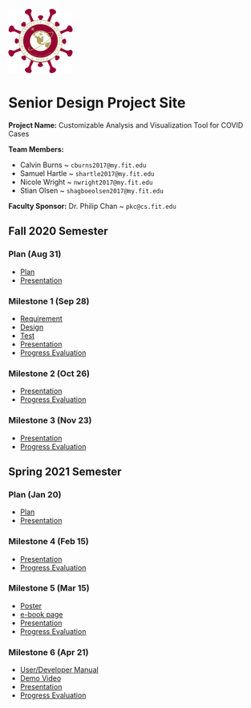 ![Logo](logo.png)

# Senior Design Project Site

**Project Name:** Customizable Analysis and Visualization Tool for COVID Cases

**Team Members:** 

- Calvin Burns ~ `cburns2017@my.fit.edu`
- Samuel Hartle ~ `shartle2017@my.fit.edu`
- Nicole Wright ~ `nwright2017@my.fit.edu`
- Stian Olsen ~ `shagboeolsen2017@my.fit.edu`

**Faculty Sponsor:** Dr. Philip Chan ~ `pkc@cs.fit.edu`


## Fall 2020 Semester

### Plan (Aug 31)

- [Plan](https://github.com/Senior-Design-CovidDash/CovidDashProjectSite/blob/master/Plan/Project%20Plan.pdf)
- [Presentation](https://github.com/Senior-Design-CovidDash/CovidDashProjectSite/blob/master/Plan/Presentation.pdf)

### Milestone 1 (Sep 28)

- [Requirement](https://github.com/Senior-Design-CovidDash/CovidDashProjectSite/blob/master/Milestone%201/Requirements.pdf)
- [Design](https://github.com/Senior-Design-CovidDash/CovidDashProjectSite/blob/master/Milestone%201/Design.pdf)
- [Test](https://github.com/Senior-Design-CovidDash/CovidDashProjectSite/blob/master/Milestone%201/Test.pdf)
- [Presentation](https://docs.google.com/presentation/d/1XSCybzKROAysI4veCUlQTs0FjVR5yiAwjxQ1DTZmX-E/edit#slide=id.p)
- [Progress Evaluation](https://github.com/Senior-Design-CovidDash/CovidDashProjectSite/blob/master/Milestone%201/Progress%20Evaluation.pdf)

### Milestone 2 (Oct 26)

- [Presentation](https://docs.google.com/presentation/d/1z9id2Tmy3UY6IWmhp6Hfq9PrbDLwIvE5JuMo5PP7VN0/edit#slide=id.p)
- [Progress Evaluation](https://github.com/Senior-Design-CovidDash/CovidDashProjectSite/blob/master/Milestone%202/Progress%20Evaluation.pdf)

### Milestone 3 (Nov 23)

- [Presentation](https://docs.google.com/presentation/d/13wRyU4KAa26J0ekjCKZL1ZFKA1jvLtMZfmqJdw4hCXw/edit#slide=id.g9b0bf23f2b_0_9)
- [Progress Evaluation](https://github.com/Senior-Design-CovidDash/CovidDashProjectSite/blob/master/Milestone%203/Progress%20Evaluation.pdf)

## Spring 2021 Semester

### Plan (Jan 20)

- [Plan](https://github.com/Senior-Design-CovidDash/CovidDashProjectSite/blob/master/Semester%202%20Plan/Project%20Plan%20-%20Semester%202.pdf)
- [Presentation](https://docs.google.com/presentation/d/1TzJlDdKs0PUsM3epdHniz374Ll7JDrvvent3BNj1EGE/edit#slide=id.p)

### Milestone 4 (Feb 15)

- [Presentation](https://github.com/Senior-Design-CovidDash/CovidDashProjectSite/blob/master/Milestone%204/Presentation.pptx)
- [Progress Evaluation](https://github.com/Senior-Design-CovidDash/CovidDashProjectSite/blob/master/Milestone%204/Progress%20Evaluation.md)

### Milestone 5 (Mar 15)

- [Poster](https://github.com/Senior-Design-CovidDash/CovidDashProjectSite/blob/master/Milestone%205/Poster.pptx)
- [e-book page](https://github.com/Senior-Design-CovidDash/CovidDashProjectSite/blob/master/Milestone%205/e-book%20page.pptx)
- [Presentation](https://github.com/Senior-Design-CovidDash/CovidDashProjectSite/blob/master/Milestone%205/Presentation.pptx)
- [Progress Evaluation](https://github.com/Senior-Design-CovidDash/CovidDashProjectSite/blob/master/Milestone%205/Progress%20Evaluation.md)

### Milestone 6 (Apr 21)

- [User/Developer Manual](https://github.com/Senior-Design-CovidDash/CovidDashProjectSite/blob/master/Milestone%206/User-Developer%20Manual.md)
- [Demo Video](https://github.com/Senior-Design-CovidDash/CovidDashProjectSite/blob/master/Milestone%206/Demo%20Video.mov)
- [Presentation](https://github.com/Senior-Design-CovidDash/CovidDashProjectSite/blob/master/Milestone%206/Presentation.pptx)
- [Progress Evaluation](https://github.com/Senior-Design-CovidDash/CovidDashProjectSite/blob/master/Milestone%206/Progress%20Evaluation.md)
